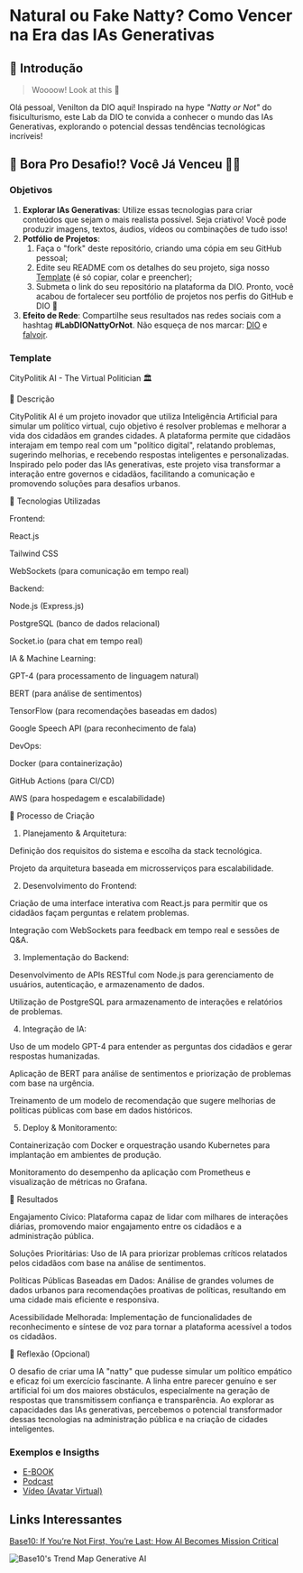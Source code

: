# Natural ou Fake Natty? Como Vencer na Era das IAs Generativas

## 🚀 Introdução

> Woooow! Look at this 👀

Olá pessoal, Venilton da DIO aqui! Inspirado na hype _"Natty or Not"_ do fisiculturismo, este Lab da DIO te convida a conhecer o mundo das IAs Generativas, explorando o potencial dessas tendências tecnológicas incríveis!

## 🎯 Bora Pro Desafio!? Você Já Venceu 💪🤓

### Objetivos

1. **Explorar IAs Generativas**: Utilize essas tecnologias para criar conteúdos que sejam o mais realista possível. Seja criativo! Você pode produzir imagens, textos, áudios, vídeos ou combinações de tudo isso!
1. **Potfólio de Projetos**:
    1. Faça o "fork" deste repositório, criando uma cópia em seu GitHub pessoal;
    2. Edite seu README com os detalhes do seu projeto, siga nosso [Template](#template) (é só copiar, colar e preencher);
    3. Submeta o link do seu repositório na plataforma da DIO. Pronto, você acabou de fortalecer seu portfólio de projetos nos perfis do GitHub e DIO 🚀
1. **Efeito de Rede**: Compartilhe seus resultados nas redes sociais com a hashtag **#LabDIONattyOrNot**. Não esqueça de nos marcar: [DIO](https://www.linkedin.com/school/dio-makethechange) e [falvojr](https://www.linkedin.com/in/falvojr).

### Template

CityPolitik AI - The Virtual Politician 🏛️

📒 Descrição

CityPolitik AI é um projeto inovador que utiliza Inteligência Artificial para simular um político virtual, cujo objetivo é resolver problemas e melhorar a vida dos cidadãos em grandes cidades. A plataforma permite que cidadãos interajam em tempo real com um "político digital", relatando problemas, sugerindo melhorias, e recebendo respostas inteligentes e personalizadas. Inspirado pelo poder das IAs generativas, este projeto visa transformar a interação entre governos e cidadãos, facilitando a comunicação e promovendo soluções para desafios urbanos.

🤖 Tecnologias Utilizadas

Frontend:

React.js

Tailwind CSS

WebSockets (para comunicação em tempo real)


Backend:

Node.js (Express.js)

PostgreSQL (banco de dados relacional)

Socket.io (para chat em tempo real)


IA & Machine Learning:

GPT-4 (para processamento de linguagem natural)

BERT (para análise de sentimentos)

TensorFlow (para recomendações baseadas em dados)

Google Speech API (para reconhecimento de fala)


DevOps:

Docker (para containerização)

GitHub Actions (para CI/CD)

AWS (para hospedagem e escalabilidade)



🧐 Processo de Criação

1. Planejamento & Arquitetura:

Definição dos requisitos do sistema e escolha da stack tecnológica.

Projeto da arquitetura baseada em microsserviços para escalabilidade.



2. Desenvolvimento do Frontend:

Criação de uma interface interativa com React.js para permitir que os cidadãos façam perguntas e relatem problemas.

Integração com WebSockets para feedback em tempo real e sessões de Q&A.



3. Implementação do Backend:

Desenvolvimento de APIs RESTful com Node.js para gerenciamento de usuários, autenticação, e armazenamento de dados.

Utilização de PostgreSQL para armazenamento de interações e relatórios de problemas.



4. Integração de IA:

Uso de um modelo GPT-4 para entender as perguntas dos cidadãos e gerar respostas humanizadas.

Aplicação de BERT para análise de sentimentos e priorização de problemas com base na urgência.

Treinamento de um modelo de recomendação que sugere melhorias de políticas públicas com base em dados históricos.



5. Deploy & Monitoramento:

Containerização com Docker e orquestração usando Kubernetes para implantação em ambientes de produção.

Monitoramento do desempenho da aplicação com Prometheus e visualização de métricas no Grafana.




🚀 Resultados

Engajamento Cívico: Plataforma capaz de lidar com milhares de interações diárias, promovendo maior engajamento entre os cidadãos e a administração pública.

Soluções Prioritárias: Uso de IA para priorizar problemas críticos relatados pelos cidadãos com base na análise de sentimentos.

Políticas Públicas Baseadas em Dados: Análise de grandes volumes de dados urbanos para recomendações proativas de políticas, resultando em uma cidade mais eficiente e responsiva.

Acessibilidade Melhorada: Implementação de funcionalidades de reconhecimento e síntese de voz para tornar a plataforma acessível a todos os cidadãos.


💭 Reflexão (Opcional)

O desafio de criar uma IA "natty" que pudesse simular um político empático e eficaz foi um exercício fascinante. A linha entre parecer genuíno e ser artificial foi um dos maiores obstáculos, especialmente na geração de respostas que transmitissem confiança e transparência. Ao explorar as capacidades das IAs generativas, percebemos o potencial transformador dessas tecnologias na administração pública e na criação de cidades inteligentes.

### Exemplos e Insigths

- [E-BOOK](/exemplos/E-BOOK.md)
- [Podcast](/exemplos/PODCAST.md)
- [Vídeo (Avatar Virtual)](/exemplos/VIDEO.md)

## Links Interessantes

[Base10: If You’re Not First, You’re Last: How AI Becomes Mission Critical](https://base10.vc/post/generative-ai-mission-critical/)

![Base10's Trend Map Generative AI](https://github.com/digitalinnovationone/lab-natty-or-not/assets/730492/f4df26e8-f8f7-4419-8252-c69d73ea930c)
